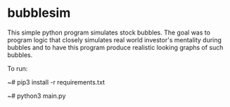 # bubblesim

This simple python program simulates stock bubbles. The goal was to program logic that closely simulates real world investor's mentality during bubbles and to have this program produce realistic looking graphs of such bubbles.

To run:

~# pip3 install -r requirements.txt

~# python3 main.py
